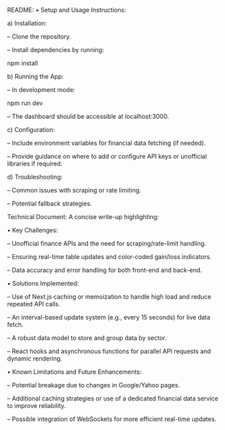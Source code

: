 

README:
• Setup and Usage Instructions:

a) Installation:

– Clone the repository.

– Install dependencies by running:

npm install

b) Running the App:

– In development mode:

npm run dev

– The dashboard should be accessible at localhost:3000.

c) Configuration:

– Include environment variables for financial data fetching (if needed).

– Provide guidance on where to add or configure API keys or unofficial libraries if required.

d) Troubleshooting:

– Common issues with scraping or rate limiting.

– Potential fallback strategies.

Technical Document:
A concise write-up highlighting:

• Key Challenges:

– Unofficial finance APIs and the need for scraping/rate-limit handling.

– Ensuring real-time table updates and color-coded gain/loss indicators.

– Data accuracy and error handling for both front-end and back-end.

• Solutions Implemented:

– Use of Next.js caching or memoization to handle high load and reduce repeated API calls.

– An interval-based update system (e.g., every 15 seconds) for live data fetch.

– A robust data model to store and group data by sector.

– React hooks and asynchronous functions for parallel API requests and dynamic rendering.

• Known Limitations and Future Enhancements:

– Potential breakage due to changes in Google/Yahoo pages.

– Additional caching strategies or use of a dedicated financial data service to improve reliability.

– Possible integration of WebSockets for more efficient real-time updates.